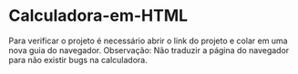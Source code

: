 # Calculadora-em-HTML
Para verificar o projeto é necessário abrir o link do projeto e colar em uma nova guia do navegador. Observação: Não traduzir a página do navegador para não existir bugs na calculadora.
